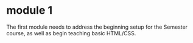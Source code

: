 # module 1

The first module needs to address the beginning setup for the Semester course, as well as begin teaching basic HTML/CSS.
